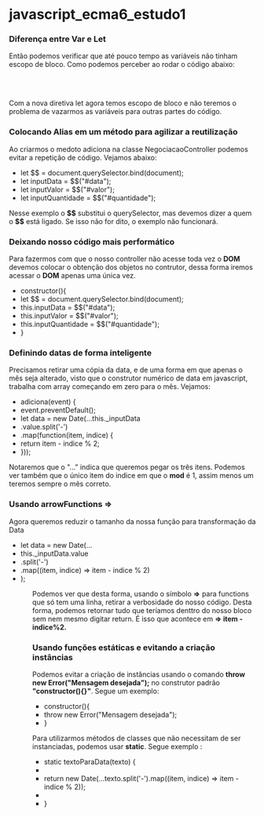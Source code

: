 # javascript_ecma6_estudo1

<h3>Diferença entre Var e Let</h3>

<p>
Então podemos verificar que até pouco tempo as variáveis não tinham escopo de bloco. Como podemos perceber ao rodar o código abaixo:</br>
</p>

</br>
        <script
        </br>>
           for(var x=1; x<=100; x++){
        </br>
               var nome = "Ed";
        </br>
               console.log(x);
        </br>
           }
        </br>
           console.log(x);
        </br>
           console.log(nome);
        </br>
        </script>
        </br>
</p>
<p>Com a nova diretiva let agora temos escopo de bloco e não teremos o problema de vazarmos as variáveis para outras partes do código.
</p>

<h3>Colocando Alias em um método para agilizar a reutilização</h3>

<p>Ao criarmos o medoto adiciona na classe NegociacaoController podemos evitar a repetição de código. Vejamos abaixo:
</p>

<ul>
    <li>let $$ = document.querySelector.bind(document);</li>
    <li>let inputData = $$("#data");</li>
    <li>let inputValor = $$("#valor");</li>
    <li>let inputQuantidade = $$("#quantidade");</li>
</ul>

<p>Nesse exemplo o <b>$$</b> substitui o querySelector, mas devemos dizer a quem o <b>$$</b> está ligado. Se isso não for dito, o exemplo não funcionará.

<h3>Deixando nosso código mais performático</h3>

<p>Para fazermos com que o nosso controller não acesse toda vez o <b>DOM</b> devemos colocar o obtenção dos objetos no contrutor, dessa forma iremos acessar o <b>DOM</b>
apenas uma única vez.
</p>

<ul>
    <li>    constructor(){</li>
    <li>        let $$ = document.querySelector.bind(document);</li>
    <li>        this.inputData = $$("#data");</li>
    <li>        this.inputValor = $$("#valor");</li>
    <li>        this.inputQuantidade = $$("#quantidade");</li>
    <li>    }</li>
</ul>

<h3>Definindo datas de forma inteligente</h3>

<p>Precisamos retirar uma cópia da data, e de uma forma em que apenas o mês seja alterado, visto que o construtor numérico de data em javascript, trabalha com array começando em zero para o mês. Vejamos: 
</p>

<ul>
    <li>adiciona(event) {</li>
    <li>event.preventDefault();</li>
    <li>let data = new Date(...this._inputData</li>
    <li>    .value.split('-')</li>
    <li>   .map(function(item, indice) {</li>
    <li>        return item - indice % 2;</li>
    <li>    }));</li>
</ul>

<p>Notaremos que o "..." indica que queremos pegar os três itens. Podemos ver também que o único item do indice em que o <b>mod</b> é 1, assim menos um teremos sempre o mês correto.
</p>

<h3>Usando arrowFunctions =></h3>

<p>Agora queremos reduzir o tamanho da nossa função para transformação da Data</p>

<ul>
<li>let data = new Date(...</li>
<li>    this._inputData.value</li>
<li>    .split('-')</li>
<li>    .map((item, indice) => item - indice % 2)</li>
<li>);</li>
<ul>


<p>Podemos ver que desta forma, usando o símbolo <b>=></b> para functions que só tem uma linha, retirar a verbosidade do nosso código. Desta forma, podemos retornar tudo que teríamos denttro do nosso bloco sem nem mesmo digitar return. É isso que acontece em <b>=> item - indice%2.
</b></p>

<h3>Usando funções estáticas e evitando a criação instâncias</h3>

<p>Podemos evitar a criação de instâncias usando o comando <b>throw new Error("Mensagem desejada");</b> no construtor padrão <b>"constructor(){}"</b>. Segue um exemplo:

<ul>
<li>constructor(){</li> 
<li>    throw new Error("Mensagem desejada"); </li>
<li>}</li>
</ul>

<p>Para utilizarmos métodos de classes que não necessitam de ser instanciadas, podemos usar <b>static</b>. Segue exemplo :

<ul>
<li>static textoParaData(texto) {</li>
<li></li>
<li>    return new Date(...texto.split('-').map((item, indice) => item - indice % 2));</li>
<li></li>
<li>}</li>